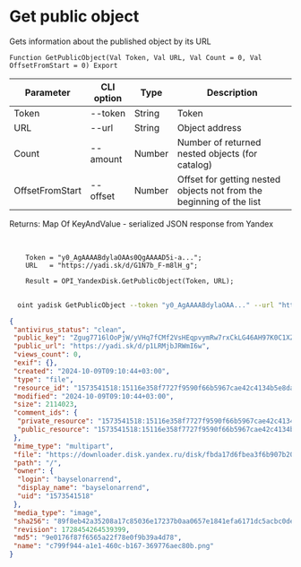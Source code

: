 ﻿---
sidebar_position: 4
---

# Get public object
 Gets information about the published object by its URL



`Function GetPublicObject(Val Token, Val URL, Val Count = 0, Val OffsetFromStart = 0) Export`

  | Parameter | CLI option | Type | Description |
  |-|-|-|-|
  | Token | --token | String | Token |
  | URL | --url | String | Object address |
  | Count | --amount | Number | Number of returned nested objects (for catalog) |
  | OffsetFromStart | --offset | Number | Offset for getting nested objects not from the beginning of the list |

  
  Returns:  Map Of KeyAndValue - serialized JSON response from Yandex

<br/>




```bsl title="Code example"
    Token = "y0_AgAAAABdylaOAAs0QgAAAAD5i-a...";
    URL   = "https://yadi.sk/d/G1N7b_F-m8lH_g";

    Result = OPI_YandexDisk.GetPublicObject(Token, URL);
```



```sh title="CLI command example"
    
  oint yadisk GetPublicObject --token "y0_AgAAAABdylaOAA..." --url "https://disk.yandex.by/i/txwzakUVtxgjoQ" --amount %amount% --offset %offset%

```

```json title="Result"
{
 "antivirus_status": "clean",
 "public_key": "Zgug7716lOoPjW/yVHq7fCMf2VsHEqpvymRw7rxCkLG46AH97K0C1XZAECLVSaR1q/J6bpmRyOJonT3VoXnDag==",
 "public_url": "https://yadi.sk/d/p1LRMjbJRWmI6w",
 "views_count": 0,
 "exif": {},
 "created": "2024-10-09T09:10:44+03:00",
 "type": "file",
 "resource_id": "1573541518:15116e358f7727f9590f66b5967cae42c4134b5e8dafc5a4acba41a51258d715",
 "modified": "2024-10-09T09:10:44+03:00",
 "size": 2114023,
 "comment_ids": {
  "private_resource": "1573541518:15116e358f7727f9590f66b5967cae42c4134b5e8dafc5a4acba41a51258d715",
  "public_resource": "1573541518:15116e358f7727f9590f66b5967cae42c4134b5e8dafc5a4acba41a51258d715"
 },
 "mime_type": "multipart",
 "file": "https://downloader.disk.yandex.ru/disk/fbda17d6fbea3f6b907b20696acaf01c59fab28ca9380c8546090b100a43bfcd/670656b9/gwThwhLBKYvLhQCNnqAHikawF6ofeh69S2Q-9g1T5IGPQ-vmmg5ho0UNlym1cYvMYt55yWUwrNHLEwnJN27VGg%3D%3D?uid=0&filename=c799f944-a1e1-460c-b167-369776aec80b.png&disposition=attachment&hash=&limit=0&content_type=multipart&owner_uid=0&fsize=2114023&hid=03d7263840468e281bd0b238a26e7d0d&media_type=image&tknv=v2&etag=9e0176f87f6565a22f78e0f9b39a4d78",
 "path": "/",
 "owner": {
  "login": "bayselonarrend",
  "display_name": "bayselonarrend",
  "uid": "1573541518"
 },
 "media_type": "image",
 "sha256": "89f8eb42a35208a17c85036e17237b0aa0657e1841efa6171dc5acbc0dea9e18",
 "revision": 1728454264539399,
 "md5": "9e0176f87f6565a22f78e0f9b39a4d78",
 "name": "c799f944-a1e1-460c-b167-369776aec80b.png"
}
```
